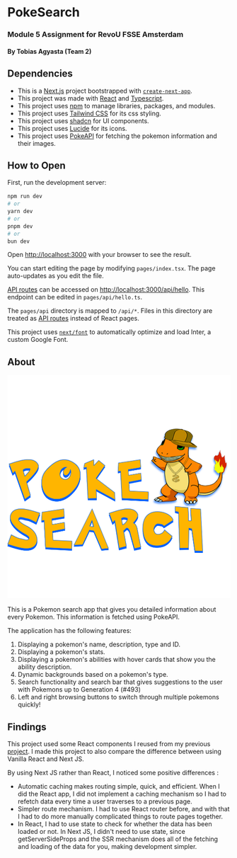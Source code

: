 # PokeSearch

### Module 5 Assignment for RevoU FSSE Amsterdam

#### By Tobias Agyasta (Team 2)

## Dependencies

- This is a [Next.js](https://nextjs.org/) project bootstrapped with [`create-next-app`](https://github.com/vercel/next.js/tree/canary/packages/create-next-app).
- This project was made with [React](https://react.dev/) and [Typescript](https://www.typescriptlang.org/).
- This project uses [npm](https://www.npmjs.com/) to manage libraries, packages, and modules.
- This project uses [Tailwind CSS](https://github.com/tailwindlabs/tailwindcss) for its css styling.
- This project uses [shadcn](https://ui.shadcn.com/) for UI components.
- This project uses [Lucide](https://lucide.dev/) for its icons.
- This project uses [PokeAPI](https://pokeapi.co/) for fetching the pokemon information and their images.

## How to Open

First, run the development server:

```bash
npm run dev
# or
yarn dev
# or
pnpm dev
# or
bun dev
```

Open [http://localhost:3000](http://localhost:3000) with your browser to see the result.

You can start editing the page by modifying `pages/index.tsx`. The page auto-updates as you edit the file.

[API routes](https://nextjs.org/docs/api-routes/introduction) can be accessed on [http://localhost:3000/api/hello](http://localhost:3000/api/hello). This endpoint can be edited in `pages/api/hello.ts`.

The `pages/api` directory is mapped to `/api/*`. Files in this directory are treated as [API routes](https://nextjs.org/docs/api-routes/introduction) instead of React pages.

This project uses [`next/font`](https://nextjs.org/docs/basic-features/font-optimization) to automatically optimize and load Inter, a custom Google Font.

## About

![App Screenshot](public//PokesearchLogo.svg)

This is a Pokemon search app that gives you detailed information about every Pokemon. This information is fetched using PokeAPI.

The application has the following features:

1. Displaying a pokemon's name, description, type and ID.
2. Displaying a pokemon's stats.
3. Displaying a pokemon's abilities with hover cards that show you the ability description.
4. Dynamic backgrounds based on a pokemon's type.
5. Search functionality and search bar that gives suggestions to the user with Pokemons up to Generation 4 (#493)
6. Left and right browsing buttons to switch through multiple pokemons quickly!

## Findings

This project used some React components I reused from my previous [project](https://github.com/RevoU-FSSE-4/milestone-2-tobiasagyasta). I made this project to also compare the difference between using Vanilla React and Next JS.

By using Next JS rather than React, I noticed some positive differences :

- Automatic caching makes routing simple, quick, and efficient. When I did the React app, I did not implement a caching mechanism so I had to refetch data every time a user traverses to a previous page.
- Simpler route mechanism. I had to use React router before, and with that I had to do more manually complicated things to route pages together.
- In React, I had to use state to check for whether the data has been loaded or not. In Next JS, I didn't need to use state, since getServerSideProps and the SSR mechanism does all of the fetching and loading of the data for you, making development simpler.

